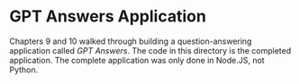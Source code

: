# GPT Answers Application

Chapters 9 and 10 walked through building a question-answering application called _GPT Answers_. The code in this directory is the completed application. The complete application was only done in Node.JS, not Python.